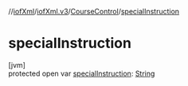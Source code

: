 //[iofXml](../../../index.md)/[iofXml.v3](../index.md)/[CourseControl](index.md)/[specialInstruction](special-instruction.md)

# specialInstruction

[jvm]\
protected open var [specialInstruction](special-instruction.md): [String](https://docs.oracle.com/javase/8/docs/api/java/lang/String.html)
